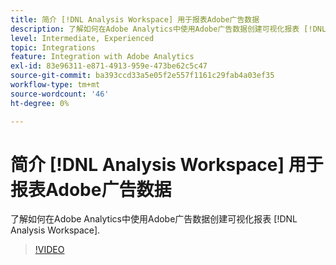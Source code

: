 ```yaml
---
title: 简介 [!DNL Analysis Workspace] 用于报表Adobe广告数据
description: 了解如何在Adobe Analytics中使用Adobe广告数据创建可视化报表 [!DNL Analysis Workspace].
level: Intermediate, Experienced
topic: Integrations
feature: Integration with Adobe Analytics
exl-id: 83e96311-e871-4913-959e-473be62c5c47
source-git-commit: ba393ccd33a5e05f2e557f1161c29fab4a03ef35
workflow-type: tm+mt
source-wordcount: '46'
ht-degree: 0%

---
```


# 简介 [!DNL Analysis Workspace] 用于报表Adobe广告数据

了解如何在Adobe Analytics中使用Adobe广告数据创建可视化报表 [!DNL Analysis Workspace].

>[!VIDEO](https://video.tv.adobe.com/v/33492)
